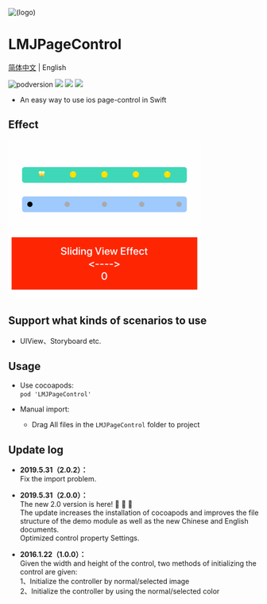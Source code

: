 ![(logo)](https://avatars2.githubusercontent.com/u/15794032?s=460&v=4)

# LMJPageControl

[简体中文](./README.md) | English

![podversion](https://img.shields.io/cocoapods/v/LMJPageControl.svg?style=flat)
![](https://img.shields.io/cocoapods/p/LMJPageControl.svg?style=flat)
![](https://img.shields.io/badge/language-Swift-orange.svg)
![](https://img.shields.io/cocoapods/l/LMJPageControl.svg?style=flat)

- An easy way to use ios page-control in Swift


## Effect
![](https://github.com/JerryLMJ/LMJPageControl/raw/master/demo1.gif)  


## Support what kinds of scenarios to use
- UIView、Storyboard etc.               


## Usage
 * Use cocoapods:                     
`pod 'LMJPageControl'`                  

* Manual import:                
    * Drag All files in the `LMJPageControl` folder to project              


## Update log              
- **2019.5.31（2.0.2）：**            
Fix the import problem.                  

- **2019.5.31（2.0.0）：**                                      
The new 2.0 version is here! 🎉 🎉 🎉                     
The update increases the installation of cocoapods and improves the file structure of the demo module as well as the new Chinese and English documents.                 
Optimized control property Settings.            
                
- **2016.1.22（1.0.0）：**                               
Given the width and height of the control, two methods of initializing the control are given:          
1、Initialize the controller by normal/selected image                 
2、Initialize the controller by using the normal/selected color                                            
